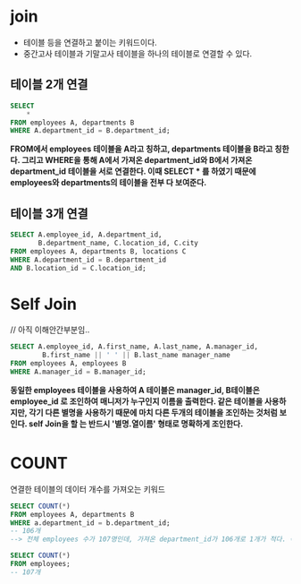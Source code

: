 # join 

- 테이블 등을 연결하고 붙이는 키워드이다. 
- 중간고사 테이블과 기말고사 테이블을 하나의 테이블로 연결할 수 있다.

## 테이블 2개 연결
```sql
SELECT
    *
FROM employees A, departments B
WHERE A.department_id = B.department_id;
```
**FROM에서 employees 테이블을 A라고 칭하고, departments 테이블을 B라고 칭한다. 그리고 WHERE을 통해 A에서 가져온 department_id와 B에서 가져온 department_id 테이블을 서로 연결한다. 이때 SELECT * 를 하였기 때문에 employees와 departments의 테이블을 전부 다 보여준다.** 

## 테이블 3개 연결
```sql
SELECT A.employee_id, A.department_id,
       B.department_name, C.location_id, C.city 
FROM employees A, departments B, locations C
WHERE A.department_id = B.department_id
AND B.location_id = C.location_id;
```



# Self Join
// 아직 이해안간부분임..
```sql
SELECT A.employee_id, A.first_name, A.last_name, A.manager_id,
        B.first_name || ' ' || B.last_name manager_name
FROM employees A, employees B
WHERE A.manager_id = B.manager_id;
```
**동일한 employees 테이블을 사용하여 A 테이블은 manager_id, B테이블은 employee_id 로 조인하여 매니저가 누구인지 이름을 출력한다. 같은 테이블을 사용하지만, 각기 다른 별명을 사용하기 때문에 마치 다른 두개의 테이블을 조인하는 것처럼 보인다. self Join을 할 는 반드시 '별명.열이름' 형태로 명확하게 조인한다.**

# COUNT
연결한 테이블의 데이터 개수를 가져오는 키워드
```sql
SELECT COUNT(*)
FROM employees A, departments B
WHERE a.department_id = b.department_id; 
-- 106개 
--> 전체 employees 수가 107명인데, 가져온 department_id가 106개로 1개가 적다. 즉 department_id 중에서 null값이 하나 있음을 알 수 있다.

SELECT COUNT(*) 
FROM employees;
-- 107개 
```
